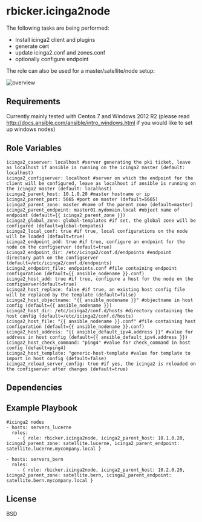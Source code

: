 rbicker.icinga2node
===================

The following tasks are being performed:
* Install icinga2 client and plugins
* generate cert
* update icinga2.conf and zones.conf
* optionally configure endpoint

The role can also be used for a master/satellite/node setup:

![overview](https://raw.githubusercontent.com/rbicker/ansible-icinga2node/master/doc/overview.png)


Requirements
------------

Currently mainly tested with Centos 7 and Windows 2012 R2 (please read http://docs.ansible.com/ansible/intro_windows.html if you would like to set up windows nodes)

Role Variables
--------------
```
icinga2_caserver: localhost #server generating the pki ticket, leave as localhost if ansible is running on the icinga2 master (default: localhost)
icinga2_configserver: localhost #server on which the endpoint for the client will be configured, leave as localhost if ansible is running on the icinga2 master (default: localhost)
icinga2_parent_host: 10.1.0.20 #master hostname or ip
icinga2_parent_port: 5665 #port on master (default=5665)
icinga2_parent_zone: master #name of the parent zone (default=master)
icinga2_parent_endpoint: master01.mydomain.local #object name of endpoint (default={{ icinga2_parent_zone }})
icinga2_global_zone: global-templates #if set, the global zone will be configured (default=global-tempates)
icinga2_local_conf: true #if true, local configurations on the node will be loaded (default=true)
icinga2_endpoint_add: true #if true, configure an endpoint for the node on the configserver (default=true)
icinga2_endpoint_dir: /etc/icinga2/conf.d/endpoints #endpoint directory path on the configserver (default=/etc/icinga2/conf.d/endpoints)
icinga2_endpoint_file: endpoints.conf #file containing endpoint configuration (default={{ ansible_nodename }}.conf)
icinga2_host_add: true #if true, configure a host for the node on the configserver(default=true)
icinga2_host_replace: false #if true, an existing host config file will be replaced by the template (default=false)
icinga2_host_objectname: "{{ ansible_nodename }}" #objectname in host config (default={{ ansible_nodename }})
icinga2_host_dir: /etc/icinga2/conf.d/hosts #directory containing the host config (default=/etc/icinga2/conf.d/hosts)
icinga2_host_file: "{{ ansible_nodename }}.conf" #file containing host configuration (default={{ ansible_nodename }}.conf)
icinga2_host_address: "{{ ansible_default_ipv4.address }}" #value for address in host config (default={{ ansible_default_ipv4.address }})
icinga2_host_check_command: "ping4" #value for check_command in host config (default=ping4)
icinga2_host_template: "generic-host-template #value for template to import in host config (default=false)
icinga2_reload_server_config: true #if yes, the icinga2 is reloaded on the configserver after changes (default=true)
```

Dependencies
------------


Example Playbook
----------------

```
#icinga2 nodes
- hosts: servers_lucerne
  roles:
    - { role: rbicker.icinga2node, icinga2_parent_host: 10.1.0.20, icinga2_parent_zone: satellite.lucerne, icinga2_parent_endpoint: satellite.lucerne.mycompany.local }

- hosts: servers_bern
  roles:
    - { role: rbicker.icinga2node, icinga2_parent_host: 10.2.0.20, icinga2_parent_zone: satellite.bern, icinga2_parent_endpoint: satellite.bern.mycompany.local }
```

License
-------

BSD
